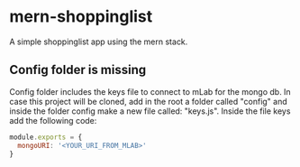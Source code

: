 # mern-shoppinglist
A simple shoppinglist app using the mern stack.

## Config folder is missing
Config folder includes the keys file to connect to mLab for the mongo db. In case this project will be cloned, add in the root a folder called "config" and inside the folder config make a new file called: "keys.js". Inside the file keys add the following code:
```javascript
module.exports = {
  mongoURI: '<YOUR_URI_FROM_MLAB>'
}

```
